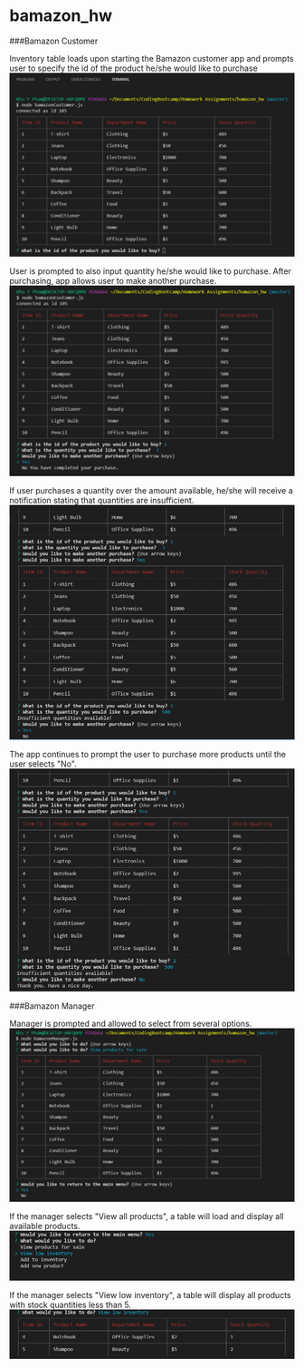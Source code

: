 # bamazon_hw

###Bamazon Customer

Inventory table loads upon starting the Bamazon customer app and prompts user to specify the id of the product he/she would like to purchase
![Image 1](images/image-1.png)

User is prompted to also input quantity he/she would like to purchase.  After purchasing, app allows user to make another purchase. 
![Image 2](images/image-2.png)

If user purchases a quantity over the amount available, he/she will receive a notification stating that quantities are insufficient. 
![Image 3](images/image-3.png)

The app continues to prompt the user to purchase more products until the user selects "No". 
![Image 4](images/image-4.png)

###Bamazon Manager

Manager is prompted and allowed to select from several options. 
![Image 5](images/image-5.png)

If the manager selects "View all products", a table will load and display all available products. 
![Image 6](images/image-6.png)

If the manager selects "View low inventory", a table will display all products with stock quantities less than 5. 
![Image 7](images/image-7.png)

